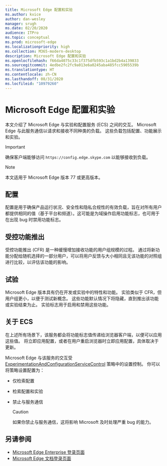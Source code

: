 ```yaml
---
title: Microsoft Edge 配置和实验
ms.author: kvice
author: dan-wesley
manager: srugh
ms.date: 02/20/2020
audience: ITPro
ms.topic: conceptual
ms.prod: microsoft-edge
ms.localizationpriority: high
ms.collection: M365-modern-desktop
description: Microsoft Edge 配置和实验
ms.openlocfilehash: f66da4075c33c1f375dfb593c1a1bd2b4a139833
ms.sourcegitcommit: 4edbe2fc2fc9a013e6a0245aba485fcc5905539b
ms.translationtype: HT
ms.contentlocale: zh-CN
ms.lasthandoff: 08/31/2020
ms.locfileid: "10979260"
---
```

# Microsoft Edge 配置和实验

本文介绍了 Microsoft Edge 与实验和配置服务 (ECS) 之间的交互。 Microsoft Edge 与此服务通信以请求和接收不同种类的负载。 这些负载包括配置、功能展示和实验。

> [!IMPORTANT]
> 确保客户端能够访问 `https://config.edge.skype.com` 以能够接收到负载。

> [!NOTE]
> 本文适用于 Microsoft Edge 版本 77 或更高版本。

## 配置

配置是用于确保产品运行状况、安全性和隐私合规性的有效负载，旨在对所有用户都提供相同的值（基于平台和频道）。这可能是为域操作启用功能标志，也可用于在出现 bug 时禁用功能标志。

## 受控功能推出

受控功能推出 (CFR) 是一种缓慢增加接收功能的用户组规模的过程。 通过将新功能分配给随机选择的一部分用户，可以将用户反馈与大小相同且无该功能的对照组进行比较，以评估该功能的影响。

## 试验

Microsoft Edge 版本具有仍在开发或实验中的特性和功能。 实验类似于 CFR，但用户组更小，以便于测试新概念。 这些功能默认情况下将隐藏，直到推出该功能或实验结束为止。 实验标志用于启用和禁用这些功能。

## 关于 ECS

在上述所有场景下，该服务都会将功能标志值传递给浏览器客户端，以便可以应用这些值。 将立即应用配置，或者在用户重启浏览器时立即应用配置，具体取决于更新。

Microsoft Edge 与该服务的交互受 [ExperimentationAndConfigurationServiceControl](https://docs.microsoft.com/DeployEdge/microsoft-edge-policies#experimentationandconfigurationservicecontrol) 策略中的设置控制。 你可以将策略设置配置为：

- 仅检索配置
- 检索配置和实验
- 禁止与服务通信

  > [!CAUTION]
  > 如果你禁止与服务通信，这将影响 Microsoft 及时处理严重 bug 的能力。

## 另请参阅

- [Microsoft Edge Enterprise 登录页面](https://www.microsoftedgeinsider.com/enterprise)
- [Microsoft Edge 文档登录页面](https://docs.microsoft.com/DeployEdge/)
